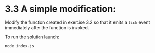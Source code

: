 # 3.3 A simple modification: 

Modify the function created in exercise 3.2 so that it emits a `tick` event immediately after the function is invoked.

To run the solution launch:
```bash
node index.js
```